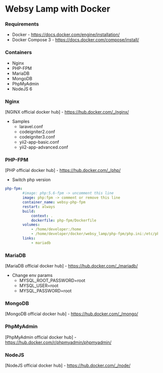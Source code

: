 # Websy Lamp with Docker

### Requirements

 - Docker - https://docs.docker.com/engine/installation/
 - Docker Compose 3 - https://docs.docker.com/compose/install/

### Containers

- Nginx
- PHP-FPM
- MariaDB
- MongoDB
- PhpMyAdmin
- NodeJS 6

### Nginx
 
[NGINX official docker hub] - https://hub.docker.com/_/nginx/

- Samples
  - laravel.conf
  - codeigniter2.conf
  - codeigniter3.conf
  - yii2-app-basic.conf
  - yii2-app-advanced.conf  
  
### PHP-FPM
 
[PHP official docker hub] - https://hub.docker.com/_/php/

- Switch php version

```yml
php-fpm:
        #image: php:5.6-fpm -> uncomment this line
        image: php:fpm -> comment or remove this line
        container_name: websy-php-fpm
        restart: always
        build:
            context: .
            dockerfile: php-fpm/Dockerfile
        volumes:
            - /home/developer:/home
            - /home/developer/docker/websy_lamp/php-fpm/php.ini:/etc/php/7.1/fpm/conf.d/99-overrides.ini
        links:
            - mariadb
```        

### MariaDB
 
[MariaDB official docker hub] - https://hub.docker.com/_/mariadb/

- Change env params
  - MYSQL_ROOT_PASSWORD=root       
  - MYSQL_USER=root      
  - MYSQL_PASSWORD=root
  
### MongoDB
 
[MongoDB official docker hub] - https://hub.docker.com/_/mongo/

### PhpMyAdmin 
 
[PhpMyAdmin official docker hub] - https://hub.docker.com/r/phpmyadmin/phpmyadmin/

### NodeJS

[NodeJS official docker hub] - https://hub.docker.com/_/node/
